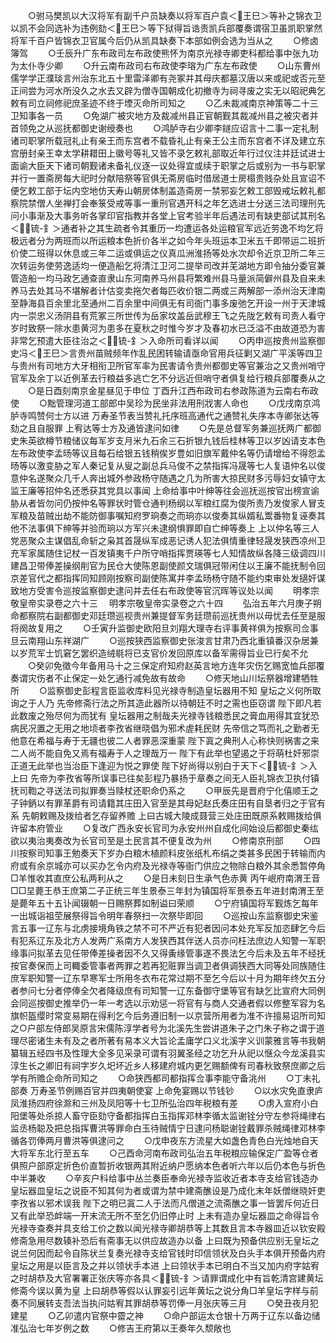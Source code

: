 <!-- { "loadSidebar": true } -->
　　○驸马樊凯以大汉将军有副千户员缺奏以将军百户袁＜王巳＞等补之锦衣卫以凯不会同选补为违例劾＜王巳＞等下狱得旨诰责凯兵部覆奏谓宿卫虽凯职掌然将军千百户皆锦衣卫官属今后仍从凯具缺奏下本部如例会选为当从之
　　○修卤簿驾
　　○壬辰升广东布政司左布政使熊怀为南京光禄寺卿吏科都给事中张九功为太仆寺少卿
　　○升云南布政司右布政使李瑢为广东左布政使
　　○山东曹州儒学学正濮琰言州治东北五十里雷泽卿有尧冢并其母庆都墓汉唐以来或祀或否元至正间尝为河水所没久之水去又辟为僧寺国朝成化初撤寺为祠寻废之实无以昭祀典乞敕有司立祠修祀庶圣迹不终于堙灭命所司知之
　　○乙未裁减南京神策等二十三卫知事各一员
　　○免湖广被灾地方及裁减州县正官朝觐其裁减州县之被灾者并首领免之从巡抚都御史谢绶奏也
　　○鸿胪寺右少卿李鐩应诏言十二事一定礼制诸司职掌所载冠礼止有亲王而东宫者不载昏礼止有亲王公主而东宫者不详及建立东宫册封亲王幸太学耕耤田上徽号等礼又皆不录乞敕礼部取近年行过仪注并廷试进士面谕大臣天下诸司朝觐诸未备礼仪逐一议处得宜或续于职掌之后或别为一书与职掌并行一置斋房每大祀时分献陪祭等官俱无斋房临时借居道士房榻贵贱杂处且宣诏不便乞敕工部于坛内空地仿天寿山朝房体制盖造斋房一禁邪妄乞敕工部毁戒坛敕礼都察院禁僧人坐禅打会奉箓受戒等事一重刑官遇开科之年乞选进士分送三法司理刑先问小事渐及大事务听各掌印官指教并各堂上官考验半年后遇法司有缺吏部试其刑名＜锍-釒＞通者补之其生疏者令其重历一均遭运各处运粮官军远近劳逸不均乞将极远者分为两班而以所运粮本色折价各半之如今年头班运本卫米五千即带运二班折价使二班得以休息或三年二运或俱运之仪真瓜洲淮扬等处水次却令近京卫所二年三次转运务使劳逸适均一便造船乞将清江卫河二提举司改并芜湖地方即令抽分委官兼管造船一均马政乞通查直隶山东河南养马州县将繁难州县马量派简僻州县及自来未养马去处其马不堪解者计估变卖拖欠者每匹收价银二两或三两解部一添州治天津南至静海县百余里北至通州二百余里中间俱无有司衙门事多废弛乞开设一州于天津城内一崇忠义汤阴县有荒冢三所世传为岳家坟盖岳武穆王飞之先陇乞敕有司责人看守岁时致祭一除水患黄河为患多在夏秋之时惟今岁才及春初水已泛溢不由故道恐为害非常乞预遣大臣往治之＜锍-釒＞入命所司看详以闻
　　○丙申巡按贵州监察御史冯＜王巳＞言贵州苗贼频年作乱民困转输请亟命官用兵征剿又湖广平溪等四卫与贵州有司地方大牙相衔卫所官军率为民害请令贵州都御史等官兼治之又贵州哨守官军及余丁以近例革去行粮益多逃亡乞不分远近但哨守者俱复给行粮兵部覆奏从之
　　○是日酉刻南京金星昼见于申位  丁酉升江西布政司右参政陈道为云南右布政使
　　○黜管理河道工部郎中吴珍为民坐非法用刑戕害人命也
　　○戊戌南京鸿胪寺鸣赞何士方以进  万寿圣节表当赞礼托序班高通代之通赞礼失序本寺卿张达等劾之且自服罪  上宥达等士方及通皆逮问如律
　　○先是总督军务兼巡抚两广都御史朱英欲樽节粮储议每军岁支月米九石余三石折银九钱后桂林等卫以岁凶请支本色左布政使李孟旸等议且每石给银五钱稍俟岁豊如旧旗军戴仲名等仍请增给不得怨孟旸等以激变胁之军人秦记复从叟之副总兵马俊不之禁指挥冯晟等七人复语仲名以俊意仲名遂聚众几千人奔出城外参政杨守随遇之几为所害大掠民财多污辱妇女镇守太监王廉等招仲名还悉获其党具以事闻  上命给事中叶绅等往会巡抚巡按官出榜宣谕胁从者皆勿问仍按仲名等罪状时管仓通判杨纲以军粮红腐为俊所责乃发俊家人冒支军粮及苗贼出劫不能防御事嘱知府罗珦奏之而珦亦以俊奏其纵婿私鬻番物复诬奏其他不法事俱下绅等并验而珦以方军兴未逮纲惧罪即自亡绅等奏上  上以仲名等三人党恶聚众主谋倡乱命斩之枭其首晟纵军成恶记诱人犯法俱情重律轻晟发狭西凉州卫充军家属随住记杖一百发镇夷千户所守哨指挥贾瑛等七人知情故纵各降三级调四川建昌卫带俸差操纲削官为民仓大使陈恩副使颜文瑞俱冠带闲住以王廉不能抚制令回京差官代之都指挥同知顾刚按察司副使陈寓并李孟旸杨守随不能约束审处发擿奸谋致地方受害令巡按监察御史逮问并去任右布政使等官沉晖等议处以闻
　　明孝宗敬皇帝实录卷之六十三
　明孝宗敬皇帝实录卷之六十四
　　弘治五年六月庚子朔命都察院右副都御史邓廷瓒巡视贵州兼提督军务廷瓒前巡抚贵州以毋忧去任至是服将阕故复用之
　　○壬寅升监御史欧阳旦刘翔大理寺右评事黄祥俱为按察司佥事旦云南翔山东祥湖广
　　○巡按狭西监察御史张浚言甘肃乃西北重镇番汉杂居兼以岁荒军士饥窘乞罢织造绒毼将已支官价发回原库以备军需得旨业已行矣不允
　　○癸卯免徵今年备用马十之三保定府知府赵英言地方连年灾伤乞赐宽恤兵部覆奏谓灾伤者不止保定一处乞通行减免故有故命
　　○修天地山川坛祭器增建牺牲所
　　○监察御史彭程言臣监收库料见光禄寺制造皇坛器用不知  皇坛之义何所取询之于人乃  先帝修斋行法之所其造此器所以待朝廷不时之需也臣窃谓  陛下即凡若此数废之殆尽何为而犹有  皇坛器用之制哉夫光禄寺钱粮悉民之膏血用得其宜犹恐病民况置之无用之地顷者李孜省继晓倡为邪术虗耗民财  先帝信之笃而礼之勤者无他意在希福与寿于无疆也彼二人者罪恶深重蒙  陛下寘之典刑人心称快则祸害之来二人尚不能自免又焉有福寿于人之理哉万一  陛下有此举也望遏之于将萌杜奸邪崇正道无此举也当治臣下逢迎为悦之罪使  陛下好尚得以别白于天下＜锍-釒＞入  上曰  先帝为李孜省等所误事已往矣彭程乃暴扬于章奏之间无人臣礼锦衣卫执付镇抚司鞫之寻送法司拟罪奏当赎杖还职命仍系之
　　○甲辰先是晋府宁化僖顺王之子钟鈵以有罪革爵有司请籍其庄田入官至是其母妃赵氏奏庄田有自垦者归之于官有系  先朝敕赐及拨给者乞存留养赡  上曰古城大陵成聂营三处庄田既原系敕赐拨给俱许留本府管业
　　○复改广西永安长官司为永安州州自成化间始设后都御史秦纮欲以夷治夷奏改为长官司至是土民言其不便复改为州
　　○修南京刑部
　　○四川按察司知事王勉奏天下岁办白粮木植颜料皮张纸札布绢之类甚多民困于转输而内府或有余京城亦可以买办乞令内府及光禄寺等衙门供应之物除白粮外其余悉暂停角□羊惟收其直庶公私两利从之
　　○是日未刻日生承气色赤黄  丙午岷府南渭王音□□圼薨王恭王庶第二子正统三年生景泰三年封为镇国将军景泰五年进封南渭王至是薨年五十五讣闻辍朝一日赐祭葬如制谥曰荣顺
　　○宁府镇国将军觐炼乞每年一出城诣祖茔展祭得旨令明年春祭扫一次祭毕即回
　　○巡按山东监察御史宋鉴言五事一辽东与北虏接境角铁之禁不可不严近有犯者因问本处充军反加恣肆乞今后有犯系辽东及北方人发两广系南方人发狭西其伴送人员亦问枉法庶边人知警一军职缘事问拟革去见任带俸差操者因不久又得夤缘管事遂不畏法乞今后未及五年不经抚按官奏保而上司輙委管事者两罪之若再犯赃罪当调卫者俱调狭西大同等处同族随住庶军职知警一辽东早寒军士所用冬衣布花常过期不至乞今后以十月为期年终欠五分者参问七分者停俸全欠者降级庶有司知警一辽东备御守堡等官有缺乞比宣府大同例会同巡按御史推举仍一年一考选以示劝惩一将官有与商人交通者假以修整军容为名旗帜盔缨时常变易期在得利乞今后务遵旧制一以京营所用者为准不许擅易诏所司知之○户部左侍郎吴原言宋儒陈淳学者号为北溪先生尝讲道朱子之门朱子称之谓于道理尽密诸生未有及之者所著有易本义大旨论孟庸学口义北溪字义训蒙雅言等书我朝纂辑五经四书及性理大全多见采录可谓有羽翼圣经之功乞升从祀以惬众今龙溪县实淳生长之卿旧有祠字岁久圯坏近乡人移建府城内更乞赐额俾有司春秋致祭庶卿之后学有所赡企命所司知之
　　○命狭西都司都指挥佥事李能守备洮州
　　○丁未礼部奏  万寿圣节例赐百官并四夷朝使宴  上命免宴赐以节钱钞
　　○以水灾免直隶庐凤淮扬四府徐滁和三州及凤阳等十七卫所弘治四年税粮有差
　　○虏入宣府小白阳堡等处杀掠人畜守臣劾守备都指挥白玉指挥邓林李循太监谢铨分守左参将绳律右监丞杨聪及把总指挥曹洪等罪命白玉待贼情宁日逮问杨聪谢铨戴罪杀贼绳律邓林李循各罚俸两月曹洪等俱逮问之
　　○戊申夜东方流星大如盏色青色白光烛地自天大将军东北行至五车
　　○己酉命河南布政司弘治五年税粮应输保定广盈等仓者俱照户部原定折色价直暂折收银两其附近纳户愿纳本色者听六年以后仍本色与折色中半兼收
　　○辛亥户科给事中丛兰奏臣奉命光禄寺监收近者本寺支给官钱造办  皇坛器皿皇坛之说臣不知其何为者或谓为禁中建斋醮设是乃成化末年妖僧继晓奸吏李孜省以邪术误我  陛下之明已寘二人于法而凡僧道之流斋醮之事一皆罢斥何近日又有此举恐衅端一开末流无所不至乞仍旧停止时  上未有造办皇坛器皿之命得旨令光禄寺查奏并具支给工价之数以闻光禄寺卿胡恭等上其数且言本寺器皿近以钦安殿修斋急用尽数辏补恐后有斋事无以供应故造办以备  上曰既为预备供应别无皇坛之说兰何因而起令自陈状兰复奏光禄寺支给官钱时印信领状及白头手本俱开预备内府皇坛之用是以臣言及之并以领状手本进  上曰领状手本已明白不当又加内府字姑宥之时胡恭及大官署署正张庆等亦各具＜锍-釒＞请罪谓成化中有旨乾清宫建黄坛修斋今误以黄为皇  上曰胡恭等假以认罪妄引远年黄坛之说分角□羊皇坛字样与前奏不同展转支吾法当执问姑宥其罪胡恭等罚俸一月张庆等三月
　　○癸丑夜月犯建星
　　○乙卯遣内官祭中霤之神
　　○命户部运太仓银十万两于辽东以备边储准弘治七年岁例之数
　　○修吉王府第以王奏年久颓敞也
